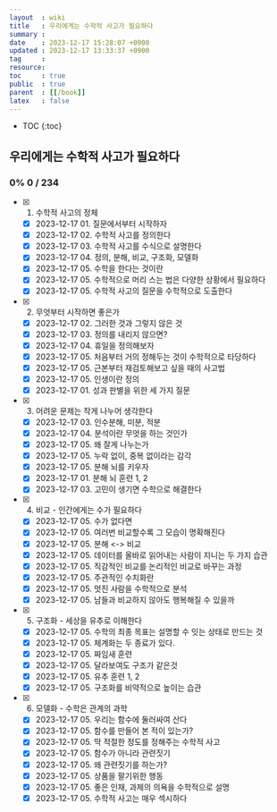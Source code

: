 ```yaml
---
layout  : wiki
title   : 우리에게는 수학적 사고가 필요하다 
summary : 
date    : 2023-12-17 15:28:07 +0900
updated : 2023-12-17 13:33:37 +0900
tag     : 
resource: 
toc     : true
public  : true
parent  : [[/book]]
latex   : false
---
```

* TOC
  {:toc}

## 우리에게는 수학적 사고가 필요하다 
### 0% 0 / 234

* [X] 1. 수학적 사고의 정체
    * [X] 2023-12-17 01. 질문에서부터 시작하자
    * [X] 2023-12-17 02. 수학적 사고를 정의한다
    * [X] 2023-12-17 03. 수학적 사고를 수식으로 설명한다
    * [X] 2023-12-17 04. 정의, 분해, 비교, 구조화, 모델화
    * [X] 2023-12-17 05. 수학을 한다는 것이란
    * [X] 2023-12-17 05. 수학적으로 머리 스는 법은 다양한 상황에서 필요하다
    * [X] 2023-12-17 05. 수학적 사고의 질문을 수학적으로 도출한다
* [X] 2. 무엇부터 시작하면 좋은가
    * [X] 2023-12-17 02. 그러한 것과 그렇지 않은 것
    * [X] 2023-12-17 03. 정의를 내리지 않으면?
    * [X] 2023-12-17 04. 휴일을 정의해보자
    * [X] 2023-12-17 05. 처음부터 거의 정해두는 것이 수학적으로 타당하다
    * [X] 2023-12-17 05. 근본부터 재검토해보고 싶을 때의 사고법
    * [X] 2023-12-17 05. 인생이란 정의
    * [X] 2023-12-17 01. 성과 판별을 위한 세 가지 질문
* [X] 3. 어려운 문제는 작게 나누어 생각한다
    * [X] 2023-12-17 03. 인수분해, 미분, 적분
    * [X] 2023-12-17 04. 분석이란 무엇을 하는 것인가
    * [X] 2023-12-17 05. 왜 잘게 나누는가
    * [X] 2023-12-17 05. 누락 없이, 중복 없이라는 감각
    * [X] 2023-12-17 05. 분해 뇌를 키우자
    * [X] 2023-12-17 01. 분해 뇌 훈련 1, 2
    * [X] 2023-12-17 03. 고민이 생기면 수학으로 해결한다
* [X] 4. 비교 - 인간에게는 수가 필요하다
    * [X] 2023-12-17 05. 수가 없다면
    * [X] 2023-12-17 05. 여러번 비교할수록 그 모습이 명확해진다
    * [X] 2023-12-17 05. 분해 <-> 비교
    * [X] 2023-12-17 05. 데이터를 올바로 읽어내는 사람이 지니는 두 가지 습관
    * [X] 2023-12-17 05. 직감적인 비교를 논리적인 비교로 바꾸는 과정
    * [X] 2023-12-17 05. 주관적인 수치화란
    * [X] 2023-12-17 05. 멋진 사람을 수학적으로 분석
    * [X] 2023-12-17 05. 남들과 비교하지 않아도 행복해질 수 있을까
* [X] 05. 구조화 - 세상을 유추로 이해한다
    * [X] 2023-12-17 05. 수학의 최종 목표는 설명할 수 잇는 상태로 만드는 것
    * [X] 2023-12-17 05. 체계화는 두 종료가 있다.
    * [X] 2023-12-17 05. 짜임새 훈련
    * [X] 2023-12-17 05. 달라보여도 구조가 같은것
    * [X] 2023-12-17 05. 유추 훈련 1, 2
    * [X] 2023-12-17 05. 구조화를 비약적으로 높이는 습관
* [X] 06. 모델화 - 수학은 관계의 과학
    * [X] 2023-12-17 05. 우리는 함수에 둘러싸여 산다
    * [X] 2023-12-17 05. 함수를 만들어 본 적이 있는가?
    * [X] 2023-12-17 05. 딱 적절한 정도를 정해주는 수학적 사고
    * [X] 2023-12-17 05. 함수가 아니라 관련짓기
    * [X] 2023-12-17 05. 왜 관련짓기를 하는가?
    * [X] 2023-12-17 05. 상품을 팔기위한 행동
    * [X] 2023-12-17 05. 좋은 인재, 과제의 의욕을 수학적으로 설명
    * [X] 2023-12-17 05. 수학적 사고는 매우 섹시하다
